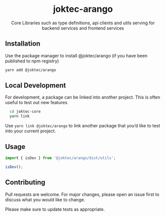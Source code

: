 <div align="center">
  <h1>joktec-arango</h1>
  <p>Core Libraries such as type definitions, api clients and utils serving for backend services and frontend services</p>
</div>

## Installation

Use the package manager to install @joktec/arango (if you have been published to npm registry)

```bash
yarn add @joktec/arango
```

## Local Development
For development, a package can be linked into another project. This is often useful to test out new features

```bash
  cd joktec-core
  yarn link
```

Use `yarn link @joktec/arango` to link another package that you’d like to test into your current project.

## Usage

```javascript
import { isDev } from '@joktec/arango/dist/utils';

isDev();
```

## Contributing

Pull requests are welcome. For major changes, please open an issue first to discuss what you would like to change.

Please make sure to update tests as appropriate.
